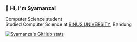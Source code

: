 <!-- Simple bio and stats -->

### 👋 Hi, I'm Syamanza!
 Computer Science student<br/>
 Studied Computer Science at [BINUS UNIVERSITY](https://binus.ac.id/), Bandung<br/>

[![Syamanza's GitHub stats](https://github-readme-stats.vercel.app/api?username=Syamanza&show_icons=true&theme=radical)](https://github.com/anuraghazra/github-readme-stats)
